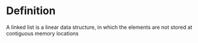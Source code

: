 # **Definition**



A linked list is a linear data structure, in which the elements are not stored at contiguous memory locations
